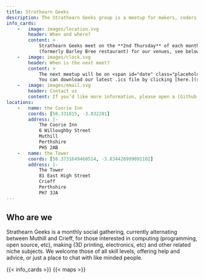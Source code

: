 ```yaml
---
title: Strathearn Geeks
description: The Strathearn Geeks group is a meetup for makers, coders, designers, 3D printers and all tech-minded folks in Crieff and the surrounding areas. Visit our website for more information.
info_cards:
    -   image: images/location.svg
        header: When and where?
        content: > 
            Strathearn Geeks meet on the **2nd Thursday** of each month, from **7.30pm.** We alternate between **the Tower in Crieff** and **the Coorie Inn in Muthill** 
            (formerly Barley Bree restaurant) for our venues, see below for location maps.
    -   image: images/clock.svg
        header: When is the next meet?
        content: > 
            The next meetup will be on <span id="date" class="placeholder">date</span> at <span id="time" class="placeholder">time</span> at <span id="location" class="placeholder">location.</span> 
            You can download our latest .ics file by clicking [here.](strath_geeks_cal.ics)
    -   image: images/email.svg
        header: Contact us
        content: If you’d like more information, please open a [Github issue](https://github.com/StrathearnGeeks/StrathearnGeeks.github.io/issues) or drop an email to **strathgeeks at emeraldreverie.org.**
locations:
    -   name: the Coorie Inn
        coords: [56.331815, -3.832281]
        address: |-
            The Coorie Inn
            6 Willoughby Street
            Muthill
            Perthshire
            PH5 2AB
    -   name: the Tower
        coords: [56.3731649460514, -3.834426999092102]
        address: |-
            The Tower
            81 East High Street
            Crieff
            Perthshire
            PH7 3JA
---
```

<div class="row p-3">
<div class="col col-12">
<div class="card">
    <div>
    <h2>Who are we</h2>
    <p>Strathearn Geeks is a monthly social gathering, currently alternating between Muthill and Crieff, for those interested in computing (programming, open source, etc), making (3D printing, electronics, etc) and other related niche subjects. We welcome those of all skill levels, offering help and advice, or just a place to chat with like minded people.</p>
    </div>
</div>
</div>
</div>
{{< info_cards >}}
{{< maps >}}
